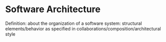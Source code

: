 # Software Architecture

Definition: about the organization of a software system: structural elements/behavior as specified in collaborations/composition/architectural style